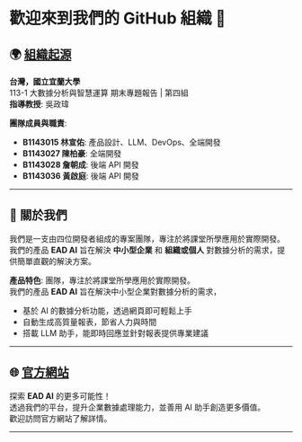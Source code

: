 # 歡迎來到我們的 GitHub 組織 👋

## 🌍 [組織起源](https://csie.niu.edu.tw/index.php)
**台灣，國立宜蘭大學**  
113-1 大數據分析與智慧運算 期末專題報告 | 第四組  
**指導教授**: 吳政瑋  

**團隊成員與職責**:  
- **B1143015 林宣佑**: 產品設計、LLM、DevOps、全端開發  
- **B1143027 陳柏豪**: 全端開發  
- **B1143028 詹朝成**: 後端 API 開發  
- **B1143036 黃啟庭**: 後端 API 開發

---

## 📖 關於我們
我們是一支由四位開發者組成的專案團隊，專注於將課堂所學應用於實際開發。  
我們的產品 **EAD AI** 旨在解決 **中小型企業** 和 **組織或個人** 對數據分析的需求，提供簡單直觀的解決方案。  

**產品特色**:  團隊，專注於將課堂所學應用於實際開發。  
我們的產品 **EAD AI** 旨在解決中小型企業對數據分析的需求，
- 基於 AI 的數據分析功能，透過網頁即可輕鬆上手  
- 自動生成高質量報表，節省人力與時間  
- 搭載 LLM 助手，能即時回應並針對報表提供專業建議  

---

## 🌐 [官方網站](https://www.eadai.us.kg)
探索 **EAD AI** 的更多可能性！  
透過我們的平台，提升企業數據處理能力，並善用 AI 助手創造更多價值。  
歡迎訪問官方網站了解詳情。

---
